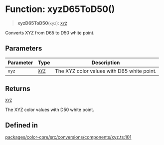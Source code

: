 # Function: xyzD65ToD50()

> **xyzD65ToD50**(`xyz`): [`XYZ`](../interfaces/XYZ.md)

Converts XYZ from D65 to D50 white point.

## Parameters

| Parameter | Type | Description |
| ------ | ------ | ------ |
| `xyz` | [`XYZ`](../interfaces/XYZ.md) | The XYZ color values with D65 white point. |

## Returns

[`XYZ`](../interfaces/XYZ.md)

The XYZ color values with D50 white point.

## Defined in

[packages/color-core/src/conversions/components/xyz.ts:101](https://github.com/iamlite/color-core-mono-test/blob/d94d70fcd3b8bc32b54a8388048088ead1ff133f/packages/color-core/src/conversions/components/xyz.ts#L101)
